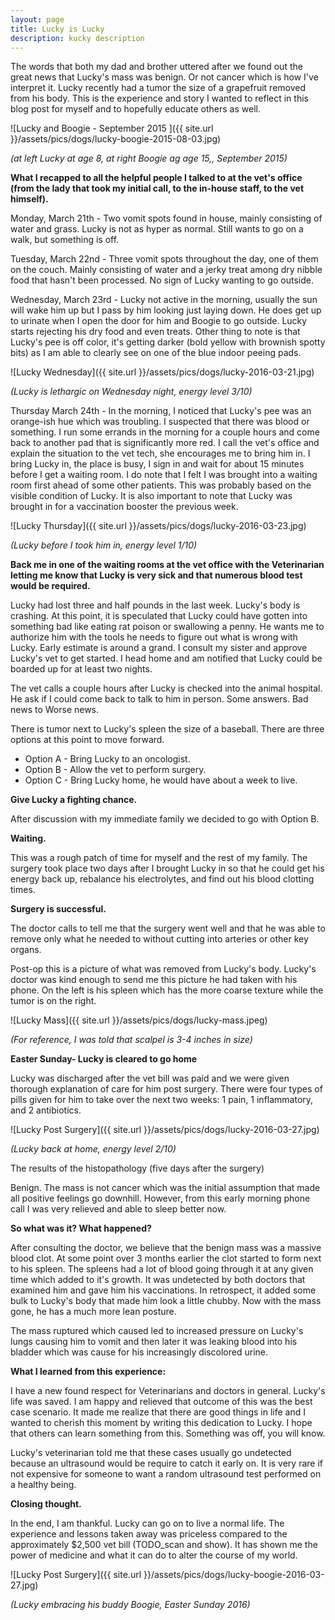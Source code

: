 ```yaml
---
layout: page
title: Lucky is Lucky
description: kucky description
---
```


The words that both my dad and brother uttered after we found out the great news that Lucky's mass was benign.  Or not cancer which is how I've interpret it.  Lucky recently had a tumor the size of a grapefruit removed from his body.  This is the experience and story I wanted to reflect in this blog post for myself and to hopefully educate others as well.

![Lucky and Boogie - September 2015 ]({{ site.url }}/assets/pics/dogs/lucky-boogie-2015-08-03.jpg)

*(at left Lucky at age 8, at right Boogie ag age 15,, September 2015)*

**What I recapped to all the helpful people I talked to at the vet's office (from the lady that took my initial call, to the in-house staff, to the vet himself).**

Monday, March 21th - Two vomit spots found in house, mainly consisting of water and grass.  Lucky is not as hyper as normal. Still wants to go on a walk, but something is off.

Tuesday, March 22nd - Three vomit spots throughout the day, one of them on the couch. Mainly consisting of water and a jerky treat among dry nibble food that hasn't been processed. No sign of Lucky wanting to go outside.

Wednesday, March 23rd - Lucky not active in the morning, usually the sun will wake him up but I pass by him looking just laying down.  He does get up to urinate when I open the door for him and Boogie to go outside. Lucky starts rejecting his dry food and even treats. Other thing to note is that Lucky's pee is off color, it's getting darker (bold yellow with brownish spotty bits) as I am able to clearly see on one of the blue indoor peeing pads.


![Lucky Wednesday]({{ site.url }}/assets/pics/dogs/lucky-2016-03-21.jpg)

*(Lucky is lethargic on Wednesday night, energy level 3/10)*

Thursday March 24th - In the morning, I noticed that Lucky's pee was an orange-ish hue which was troubling.  I suspected that there was blood or something.  I run some errands in the morning for a couple hours and come back to another pad that is significantly more red. I call the vet's office and explain the situation to the vet tech, she encourages me to bring him in.  I bring Lucky in, the place is busy, I sign in and wait for about 15 minutes before I get a waiting room.  I do note that I felt I was brought into a waiting room first ahead of some other patients. This was probably based on the visible condition of Lucky.  It is also important to note that Lucky was brought in for a vaccination booster the previous week.


![Lucky Thursday]({{ site.url }}/assets/pics/dogs/lucky-2016-03-23.jpg)

*(Lucky before I took him in, energy level 1/10)*

**Back me in one of the waiting rooms at the vet office with the Veterinarian letting me know that Lucky is very sick and that numerous blood test would be required.**

Lucky had lost three and half pounds in the last week. Lucky's body is crashing.  At this point, it is speculated that Lucky could have gotten into something bad like eating rat poison or swallowing a penny.  He wants me to authorize him with the tools he needs to figure out what is wrong with Lucky.  Early estimate is around a grand.  I consult my sister and approve Lucky's vet to get started.  I head home and am notified that Lucky could be boarded up for at least two nights.

The vet calls a couple hours after Lucky is checked into the animal hospital. He ask if I could come back to talk to him in person. Some answers. Bad news to Worse news.

There is tumor next to Lucky's spleen the size of a baseball. There are three options at this point to move forward.

* Option A - Bring Lucky to an oncologist.
* Option B - Allow the vet to perform surgery.
* Option C - Bring Lucky home, he would have about a week to live.

**Give Lucky a fighting chance.**

After discussion with my immediate family we decided to go with Option B.

**Waiting.**

This was a rough patch of time for myself and the rest of my family.  The surgery took place two days after I brought Lucky in so that he could get his energy back up, rebalance his electrolytes, and find out his blood clotting times.

**Surgery is successful.**

The doctor calls to tell me that the surgery went well and that he was able to remove only what he needed to without cutting into arteries or other key organs.

Post-op this is a picture of what was removed from Lucky's body.  Lucky's doctor was kind enough to send me this picture he had taken with his phone.  On the left is his spleen which has the more coarse texture while the tumor is on the right.

![Lucky Mass]({{ site.url }}/assets/pics/dogs/lucky-mass.jpeg)

*(For reference, I was told that scalpel is 3-4 inches in size)*

**Easter Sunday- Lucky is cleared to go home**

Lucky was discharged after the vet bill was paid and we were given thorough explanation of care for him post surgery.  There were four types of pills given for him to take over the next two weeks: 1 pain, 1 inflammatory, and 2 antibiotics.

![Lucky Post Surgery]({{ site.url }}/assets/pics/dogs/lucky-2016-03-27.jpg)

*(Lucky back at home, energy level 2/10)*

The results of the histopathology (five days after the surgery)

Benign. The mass is not cancer which was the initial assumption that made all positive feelings go downhill.  However, from this early morning phone call I was very relieved and able to sleep better now.

**So what was it? What happened?**

After consulting the doctor, we believe that the benign mass was a massive blood clot.  At some point over 3 months earlier the clot started to form  next to his spleen.  The spleens had a lot of blood going through it at any given time which added to it's growth.  It was undetected by both doctors that examined him and gave him his vaccinations.  In retrospect, it added some bulk to Lucky's body that made him look a little chubby. Now with the mass gone, he has a much more lean posture.

The mass ruptured which caused led to increased pressure on Lucky's lungs causing him to vomit and then later it was leaking blood into his bladder which was cause for his increasingly discolored urine.

**What I learned from this experience:**

I have a new found respect for Veterinarians and doctors in general.  Lucky's life was saved. I am happy and relieved that outcome of this was the best case scenario.  It made me realize that there are good things in life and I wanted to cherish this moment by writing this dedication to Lucky.  I hope that others can learn something from this. Something was off, you will know.

Lucky's veterinarian told me that these cases usually go undetected because an ultrasound would be require to catch it early on.  It is very rare if not expensive for someone to want a random ultrasound test performed on a healthy being.

**Closing thought.**

In the end, I am thankful.  Lucky can go on to live a normal life.  The experience and lessons taken away was priceless compared to the approximately $2,500 vet bill (TODO_scan and show). It has shown me the power of medicine and what it can do to alter the course of my world.

![Lucky Post Surgery]({{ site.url }}/assets/pics/dogs/lucky-boogie-2016-03-27.jpg)

*(Lucky embracing his buddy Boogie, Easter Sunday 2016)*